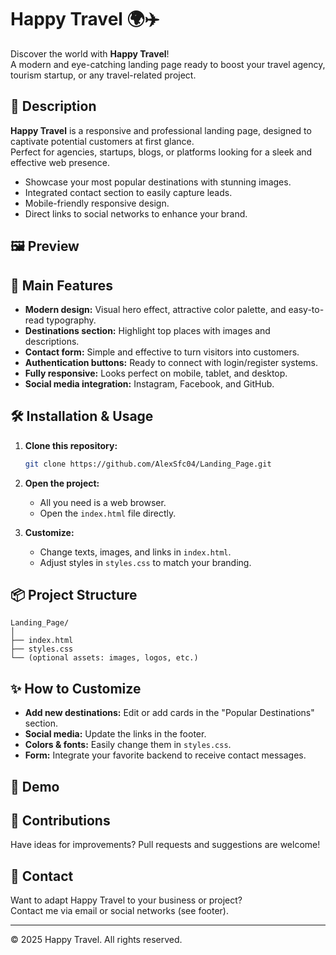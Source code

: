 # Happy Travel 🌍✈️

Discover the world with **Happy Travel**!  
A modern and eye-catching landing page ready to boost your travel agency, tourism startup, or any travel-related project.

## 🚀 Description

**Happy Travel** is a responsive and professional landing page, designed to captivate potential customers at first glance.  
Perfect for agencies, startups, blogs, or platforms looking for a sleek and effective web presence.

- Showcase your most popular destinations with stunning images.
- Integrated contact section to easily capture leads.
- Mobile-friendly responsive design.
- Direct links to social networks to enhance your brand.

## 🖼️ Preview

<!-- Add a screenshot or GIF of the landing page here -->
<!-- ![Demo Happy Travel](path/to/your/screenshot.png) -->

## 🌟 Main Features

- **Modern design:** Visual hero effect, attractive color palette, and easy-to-read typography.
- **Destinations section:** Highlight top places with images and descriptions.
- **Contact form:** Simple and effective to turn visitors into customers.
- **Authentication buttons:** Ready to connect with login/register systems.
- **Fully responsive:** Looks perfect on mobile, tablet, and desktop.
- **Social media integration:** Instagram, Facebook, and GitHub.

## 🛠️ Installation & Usage

1. **Clone this repository:**
   ```bash
   git clone https://github.com/AlexSfc04/Landing_Page.git
   ```
2. **Open the project:**
   - All you need is a web browser.
   - Open the `index.html` file directly.

3. **Customize:**
   - Change texts, images, and links in `index.html`.
   - Adjust styles in `styles.css` to match your branding.

## 📦 Project Structure

```
Landing_Page/
│
├── index.html
├── styles.css
└── (optional assets: images, logos, etc.)
```

## ✨ How to Customize

- **Add new destinations:** Edit or add cards in the "Popular Destinations" section.
- **Social media:** Update the links in the footer.
- **Colors & fonts:** Easily change them in `styles.css`.
- **Form:** Integrate your favorite backend to receive contact messages.

## 📲 Demo

<!-- If you have a live demo, add it here -->
<!-- [View Demo](https://your-demo-url.com) -->

## 🤝 Contributions

Have ideas for improvements? Pull requests and suggestions are welcome!

## 📩 Contact

Want to adapt Happy Travel to your business or project?  
Contact me via email or social networks (see footer).

---

© 2025 Happy Travel. All rights reserved.